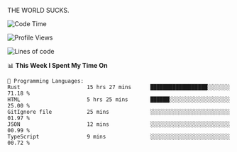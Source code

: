 THE WORLD SUCKS.

<!--START_SECTION:waka-->
![Code Time](http://img.shields.io/badge/Code%20Time-256%20hrs%2057%20mins-blue)

![Profile Views](http://img.shields.io/badge/Profile%20Views-0-blue)

![Lines of code](https://img.shields.io/badge/From%20Hello%20World%20I%27ve%20Written-1.5%20million%20lines%20of%20code-blue)

📊 **This Week I Spent My Time On** 

```text
💬 Programming Languages: 
Rust                     15 hrs 27 mins      ██████████████████░░░░░░░   71.18 % 
HTML                     5 hrs 25 mins       ██████░░░░░░░░░░░░░░░░░░░   25.00 % 
GitIgnore file           25 mins             ░░░░░░░░░░░░░░░░░░░░░░░░░   01.97 % 
JSON                     12 mins             ░░░░░░░░░░░░░░░░░░░░░░░░░   00.99 % 
TypeScript               9 mins              ░░░░░░░░░░░░░░░░░░░░░░░░░   00.72 % 
```


<!--END_SECTION:waka-->
